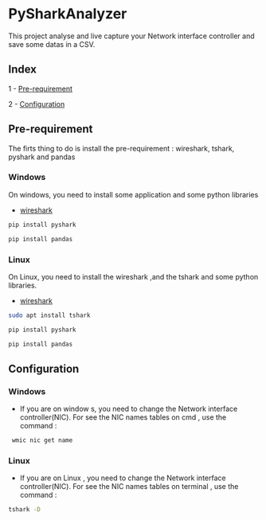 # PySharkAnalyzer


This project analyse and live capture your Network interface controller and save some datas in a CSV.


## Index

1 - [Pre-requirement](#pre-requirement)

2 - [Configuration](#configuration)


## Pre-requirement

The firts thing to do is install the pre-requirement : wireshark, tshark, pyshark and pandas

### Windows 
  On windows, you need to install some application and some python libraries
  + [wireshark](https://www.wireshark.org/download.html)
  ```python
  pip install pyshark
  ```
  ```python
  pip install pandas
  ```
### Linux
On Linux, you need to install the wireshark ,and the tshark and some python libraries.
+ [wireshark](https://www.wireshark.org/download.html)
```bash
sudo apt install tshark
```
  ```python
  pip install pyshark
  ```
  ```python
  pip install pandas
  ```



## Configuration
 
### Windows

+ If you are on window s, you need to change the Network interface controller(NIC). For see the NIC names tables on cmd , use the command :

```bash
 wmic nic get name
```

### Linux

+ If you are on Linux , you need to change the Network interface controller(NIC). For see the NIC names tables on terminal , use the command :

```bash
tshark -D
```
















